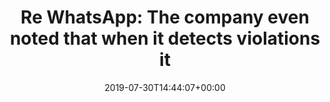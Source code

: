 ---
retweeted: false
source: <a href="https://about.twitter.com/products/tweetdeck" rel="nofollow">TweetDeck</a>
entities:
  hashtags: []
  symbols: []
  user_mentions: []
  urls:
  - url: https://t.co/dhtrTCqxF3
    expanded_url: https://www.forbes.com/sites/kalevleetaru/2019/07/26/the-encryption-debate-is-over-dead-at-the-hands-of-facebook/
    display_url: forbes.com/sites/kalevlee…
    indices:
    - '252'
    - '275'
display_text_range:
- '0'
- '275'
favorite_count: '1'
id_str: '1156213890511986693'
truncated: false
retweet_count: '2'
id: '1156213890511986693'
possibly_sensitive: false
created_at: Tue Jul 30 14:44:07 +0000 2019
favorited: false
full_text: |-
  Re WhatsApp:

  The company even noted that when it detects violations it will need to quietly stream a copy of the formerly encrypted content back to its central servers to analyze further, even if the user objects, acting as true wiretapping service.
lang: en
quote_url: https://www.forbes.com/sites/kalevleetaru/2019/07/26/the-encryption-debate-is-over-dead-at-the-hands-of-facebook/
tags:
- pesos/twitter
date: '2019-07-30T14:44:07+00:00'
src: https://twitter.com/bascht/status/1156213890511986693
original_url: https://twitter.com/bascht/status/1156213890511986693
type: twitter_tweet
text: |-
  Re WhatsApp:

  The company even noted that when it detects violations it will need to quietly stream a copy of the formerly encrypted content back to its central servers to analyze further, even if the user objects, acting as true wiretapping service.
title: "Re WhatsApp:\nThe company even noted that when it detects violations it "

---